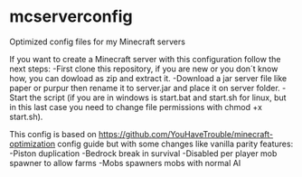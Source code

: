 # mcserverconfig
Optimized config files for my Minecraft servers

If you want to create a Minecraft server with this configuration follow the next steps:
-First clone this repository, if you are new or you don´t know how, you can dowload as zip and extract it.
-Download a jar server file like paper or purpur then rename it to server.jar and place it on server folder.
-Start the script (if you are in windows is start.bat and start.sh for linux, but in this last case you need to change file permissions with chmod +x start.sh).

This config is based on https://github.com/YouHaveTrouble/minecraft-optimization config guide but with some changes like vanilla parity features:
-Piston duplication
-Bedrock break in survival
-Disabled per player mob spawner to allow farms
-Mobs spawners mobs with normal AI